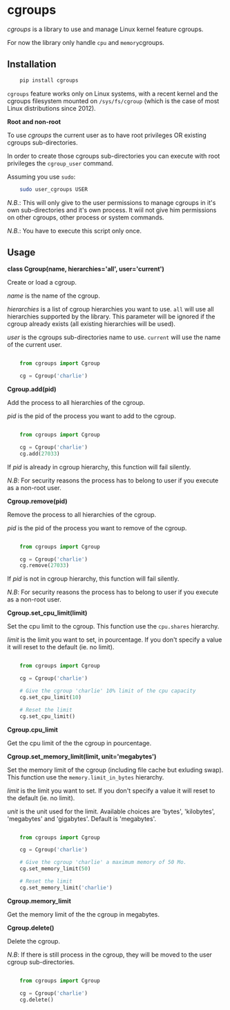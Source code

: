 # cgroups

*cgroups* is a library to use and manage Linux kernel feature cgroups.

For now the library only handle `cpu` and `memory`cgroups.


## Installation

```bash
	pip install cgroups
```

`cgroups` feature works only on Linux systems, with a recent kernel and the cgroups filesystem mounted on `/sys/fs/cgroup` (which is the case of most Linux distributions since 2012).

**Root and non-root**

To use *cgroups* the current user as to have root privileges OR existing cgroups sub-directories.

In order to create those cgroups sub-directories you can execute with root privileges the `cgroup_user` command.

Assuming you use `sudo`:

```bash
	sudo user_cgroups USER
```

*N.B.*: This will only give to the user permissions to manage cgroups in it's own sub-directories and it's own process. It wiil not give him permissions on other cgroups, other process or system commands.

*N.B.*: You have to execute this script only once.


## Usage

**class Cgroup(name, hierarchies='all', user='current')**

Create or load a cgroup.

*name* is the name of the cgroup.

*hierarchies* is a list of cgroup hierarchies you want to use. `all` will use all hierarchies supported by the library.
This parameter will be ignored if the cgroup already exists (all existing hierarchies will be used).

*user* is the cgroups sub-directories name to use. `current` will use the name of the current user.

```python

	from cgroups import Cgroup

	cg = Cgroup('charlie')
```


**Cgroup.add(pid)**

Add the process to all hierarchies of the cgroup.

*pid* is the pid of the process you want to add to the cgroup.

```python

	from cgroups import Cgroup

	cg = Cgroup('charlie')
	cg.add(27033)
```

If *pid* is already in cgroup hierarchy, this function will fail silently.

*N.B*: For security reasons the process has to belong to user if you execute as a non-root user.


**Cgroup.remove(pid)**

Remove the process to all hierarchies of the cgroup.

*pid* is the pid of the process you want to remove of the cgroup.

```python

	from cgroups import Cgroup

	cg = Cgroup('charlie')
	cg.remove(27033)
```

If *pid* is not in cgroup hierarchy, this function will fail silently.

*N.B*: For security reasons the process has to belong to user if you execute as a non-root user.


**Cgroup.set_cpu_limit(limit)**

Set the cpu limit to the cgroup.
This function use the `cpu.shares` hierarchy.

*limit* is the limit you want to set, in pourcentage.
If you don't specify a value it will reset to the default (ie. no limit).

```python

	from cgroups import Cgroup

	cg = Cgroup('charlie')

	# Give the cgroup 'charlie' 10% limit of the cpu capacity
	cg.set_cpu_limit(10)

	# Reset the limit
	cg.set_cpu_limit()
```


**Cgroup.cpu_limit**

Get the cpu limit of the the cgroup in pourcentage.


**Cgroup.set_memory_limit(limit, unit='megabytes')**

Set the memory limit of the cgroup (including file cache but exluding swap).
This function use the `memory.limit_in_bytes` hierarchy.

*limit* is the limit you want to set.
If you don't specify a value it will reset to the default (ie. no limit).

*unit* is the unit used for the limit. Available choices are 'bytes', 'kilobytes', 'megabytes' and 'gigabytes'. Default is 'megabytes'.


```python

	from cgroups import Cgroup

	cg = Cgroup('charlie')

	# Give the cgroup 'charlie' a maximum memory of 50 Mo.
	cg.set_memory_limit(50)

	# Reset the limit
	cg.set_memory_limit('charlie')
```


**Cgroup.memory_limit**

Get the memory limit of the the cgroup in megabytes.


**Cgroup.delete()**

Delete the cgroup.

*N.B*: If there is still process in the cgroup, they will be moved to the user cgroup sub-directories.

```python

	from cgroups import Cgroup

	cg = Cgroup('charlie')
	cg.delete()
```
